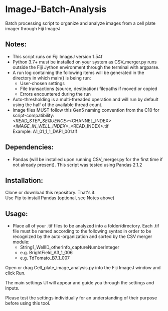# ImageJ-Batch-Analysis
Batch processing script to organize and analyze images from a cell plate imager through Fiji ImageJ

## Notes:
- This script runs on Fiji ImageJ version 1.54f
- Python 3.7+ must be installed on your system as CSV_merger.py runs outside the Fiji Jython environment through the terminal with argparse.
- A run log containing the following items will be generated in the directory in which main() is being run:
    - User-chosen settings
    - File transactions (source, destination) filepaths if moved or copied
    - Errors encountered during the run
- Auto-thresholding is a multi-threaded operation and will run by default using the half of the available thread count.
- Image files MUST follow this Gen5 naming convention from the C10 for script-compatibility:<br />
<WELL>_<READ_STEP_SEQUENCE>_<CHANNEL_INDEX>_<IMAGE_IN_WELL_INDEX>_<CHANNEL>_<READ_INDEX>.tif<br />
Example: A1_01_1_1_DAPI_001.tif<br />

## Dependencies:
 - Pandas (will be installed upon running CSV_merger.py for the first time if not already present). This script was tested using Pandas 2.1.2

## Installation:
Clone or download this repository. That's it.<br />
Use Pip to install Pandas (optional, see Notes above)<br />

## Usage:
 - Place all of your .tif files to be analyzed into a folder/directory. Each .tif file must be named according to the following syntax in order to be recognized by the auto-organization and sorted by the CSV merger module:
    - String1_WellID_otherInfo_captureNumberInteger
    - e.g. BrightField_A3_1_006
    - e.g. TdTomato_B7_1_007

Open or drag Cell_plate_image_analysis.py into the Fiji ImageJ window and click Run.<br />

The main settings UI will appear and guide you through the settings and inputs.<br />

Please test the settings individually for an understanding of their purpose before using this tool.<br />
